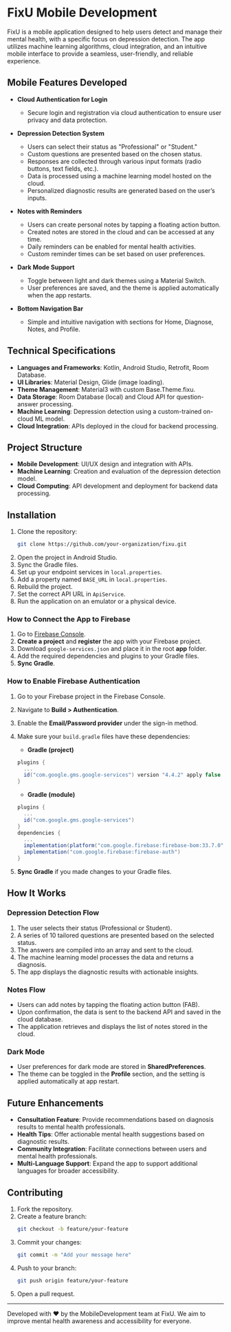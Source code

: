 # FixU Mobile Development

FixU is a mobile application designed to help users detect and manage their mental health, with a specific focus on depression detection. The app utilizes machine learning algorithms, cloud integration, and an intuitive mobile interface to provide a seamless, user-friendly, and reliable experience.

## Mobile Features Developed

- **Cloud Authentication for Login**
  - Secure login and registration via cloud authentication to ensure user privacy and data protection.

- **Depression Detection System**
  - Users can select their status as "Professional" or "Student."
  - Custom questions are presented based on the chosen status.
  - Responses are collected through various input formats (radio buttons, text fields, etc.).
  - Data is processed using a machine learning model hosted on the cloud.
  - Personalized diagnostic results are generated based on the user’s inputs.

- **Notes with Reminders**
  - Users can create personal notes by tapping a floating action button.
  - Created notes are stored in the cloud and can be accessed at any time.
  - Daily reminders can be enabled for mental health activities.
  - Custom reminder times can be set based on user preferences.

- **Dark Mode Support**
  - Toggle between light and dark themes using a Material Switch.
  - User preferences are saved, and the theme is applied automatically when the app restarts.

- **Bottom Navigation Bar**
  - Simple and intuitive navigation with sections for Home, Diagnose, Notes, and Profile.

## Technical Specifications

- **Languages and Frameworks**: Kotlin, Android Studio, Retrofit, Room Database.
- **UI Libraries**: Material Design, Glide (image loading).
- **Theme Management**: Material3 with custom Base.Theme.fixu.
- **Data Storage**: Room Database (local) and Cloud API for question-answer processing.
- **Machine Learning**: Depression detection using a custom-trained on-cloud ML model.
- **Cloud Integration**: APIs deployed in the cloud for backend processing.

## Project Structure

- **Mobile Development**: UI/UX design and integration with APIs.
- **Machine Learning**: Creation and evaluation of the depression detection model.
- **Cloud Computing**: API development and deployment for backend data processing.

## Installation

1. Clone the repository:
   ```bash
   git clone https://github.com/your-organization/fixu.git
   ```
2. Open the project in Android Studio.
3. Sync the Gradle files.
4. Set up your endpoint services in `local.properties`.
5. Add a property named `BASE_URL` in `local.properties`.
6. Rebuild the project.
7. Set the correct API URL in `ApiService`.
8. Run the application on an emulator or a physical device.

### How to Connect the App to Firebase
1. Go to [Firebase Console](https://console.firebase.google.com).
2. **Create a project** and **register** the app with your Firebase project.
3. Download `google-services.json` and place it in the root **app** folder.
4. Add the required dependencies and plugins to your Gradle files.
5. **Sync Gradle**.

### How to Enable Firebase Authentication
1. Go to your Firebase project in the Firebase Console.
2. Navigate to **Build > Authentication**.
3. Enable the **Email/Password provider** under the sign-in method.
4. Make sure your `build.gradle` files have these dependencies:
   - **Gradle (project)**
   ```gradle
   plugins {
     ...
     id("com.google.gms.google-services") version "4.4.2" apply false
   }
   ```
   - **Gradle (module)**
   ```gradle
   plugins {
     ...
     id("com.google.gms.google-services")
   }
   dependencies {
     ...
     implementation(platform("com.google.firebase:firebase-bom:33.7.0"))
     implementation("com.google.firebase:firebase-auth")
   }
   ```

6. **Sync Gradle** if you made changes to your Gradle files.

## How It Works

### Depression Detection Flow
1. The user selects their status (Professional or Student).
2. A series of 10 tailored questions are presented based on the selected status.
3. The answers are compiled into an array and sent to the cloud.
4. The machine learning model processes the data and returns a diagnosis.
5. The app displays the diagnostic results with actionable insights.

### Notes Flow
- Users can add notes by tapping the floating action button (FAB).
- Upon confirmation, the data is sent to the backend API and saved in the cloud database.
- The application retrieves and displays the list of notes stored in the cloud.

### Dark Mode
- User preferences for dark mode are stored in **SharedPreferences**.
- The theme can be toggled in the **Profile** section, and the setting is applied automatically at app restart.

## Future Enhancements

- **Consultation Feature**: Provide recommendations based on diagnosis results to mental health professionals.
- **Health Tips**: Offer actionable mental health suggestions based on diagnostic results.
- **Community Integration**: Facilitate connections between users and mental health professionals.
- **Multi-Language Support**: Expand the app to support additional languages for broader accessibility.

## Contributing

1. Fork the repository.
2. Create a feature branch:
   ```bash
   git checkout -b feature/your-feature
   ```
3. Commit your changes:
   ```bash
   git commit -m "Add your message here"
   ```
4. Push to your branch:
   ```bash
   git push origin feature/your-feature
   ```
5. Open a pull request.

---

Developed with ❤️ by the MobileDevelopment team at FixU. We aim to improve mental health awareness and accessibility for everyone.

